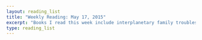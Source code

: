 ```yaml
---
layout: reading_list
title: "Weekly Reading: May 17, 2015"
excerpt: "Books I read this week include interplanetary family troubles and consumer electronics."
type: reading_list
---
```


